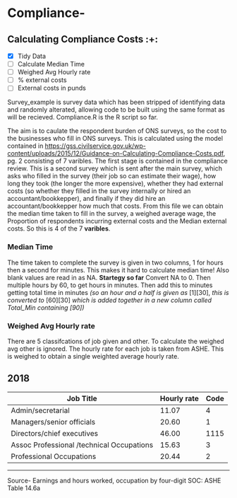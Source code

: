 # Compliance-
## Calculating Compliance Costs :+:

- [x] Tidy Data
- [ ] Calculate Median Time
- [ ] Weighed Avg Hourly rate
- [ ] % external costs
- [ ] External costs in punds

Survey_example is survey data which has been stripped of identifying data and randomly alterated, allowing code to be built using the same format as will be recieved. 
Compliance.R is the R script so far. 

The aim is to caulate the respondent burden of ONS surveys, so the cost to the businesses who fill in ONS surveys. 
This is calculated using the model contained in https://gss.civilservice.gov.uk/wp-content/uploads/2015/12/Guidance-on-Calculating-Compliance-Costs.pdf, pg. 2 consisting of 7 varibles. 
The first stage is contained in the compliance review. This is a second survey which is sent after the main survey, which asks who filled in the survey (their job so can estimate their wage), how long they took (the longer the more expensive), whether they had external costs (so whether they filled in the survey internally or hired an accountant/bookkepper), and finally if they did hire an accountant/bookkepper how much that costs. 
From this file we can obtain the median time taken to fill in the survey, a weighed average wage, the Proportion of respondents incurring external costs and the Median external costs. So this is 4 of the 7 **varibles**. 

### Median Time
The time taken to complete the survey is given in two columns, 1 for hours then a second for minutes. This makes it hard to calculate median time! Also blank values are read in as NA. 
**Startegy so far**
Convert NA to 0. Then multiple hours by 60, to get hours in minutes. Then add this to minutes getting total time in minutes 
*(so an hour and a half is given as* [1][30], *this is converted to* [60][30] *which is added together in a new column called Total_Min containing [90])*

### Weighed Avg Hourly rate

There are 5 classifcations of job given and other. To calculate the weighed avg other is ignored. The hourly rate for each job is taken from ASHE. This is weighed to obtain a single weighted average hourly rate.    

2018
---
Job Title |	Hourly rate	| Code
--- | --- | --- 
Admin/secretarial | 11.07 | 4
Managers/senior officials | 20.60 | 1
Directors/chief executives | 	46.00 |	1115
Assoc Professional /technical Occupations |	15.63 |	3
Professional Occupations |	20.44	| 2
---
Source-  Earnings and hours worked, occupation by four-digit SOC: ASHE Table 14.6a		
		




